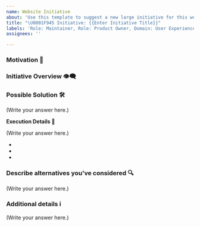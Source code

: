 ```yaml
---
name: Website Initiative
about: 'Use this template to suggest a new large initiative for this website. '
title: "\U0001F945 Initiative: {{Enter Initiative Title}}"
labels: 'Role: Maintainer, Role: Product Owner, Domain: User Experience'
assignees: ''

---
```


### Motivation 🏁

<!--
Provide a clear and concise motivation for this initiative? How will this help execute the vision of the org.
-->

### Initiative Overview 👁️‍🗨️ 

<!--
  Provide a clear and concise description of what the initiative
-->

### Possible Solution 🛠️ 
<!---  Do you have an idea for how to fix the bug? -->

(Write your answer here.)


**Execution Details 🧰**
<!--- Please share a plan to help realize this initiative -->

(Write your answer here.)


- 
- 
- 


### Describe alternatives you've considered 🔍

<!--
  Let us know about other solutions you've tried or researched.
-->

(Write your answer here.)

### Additional details ℹ️

<!--
  Is there anything else you can add about the proposal?
  You might want to link to related issues here, if you haven't already.
-->

(Write your answer here.)

